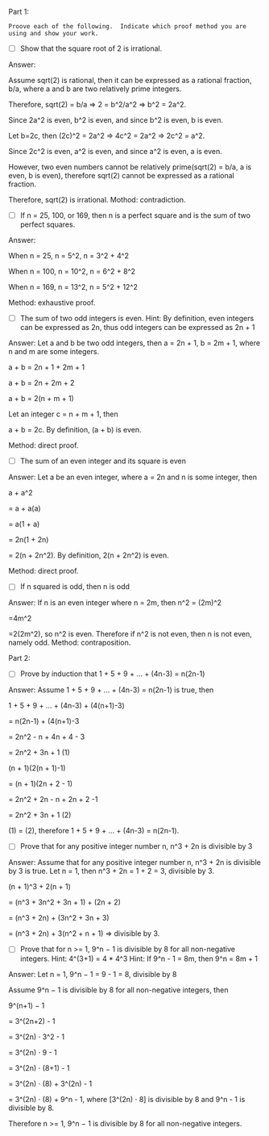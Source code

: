 Part 1:
```
Proove each of the following.  Indicate which proof method you are using and show your work.
```
- [ ]  Show that the square root of 2 is irrational.

Answer:

Assume sqrt(2) is rational, then it can be expressed as a rational fraction, b/a, where a and b are two relatively prime integers.

Therefore, sqrt(2) = b/a   =>   2 = b^2/a^2   =>   b^2 = 2a^2.

Since 2a^2 is even, b^2 is even, and since b^2 is even, b is even.

Let b=2c, then (2c)^2 = 2a^2   => 4c^2 = 2a^2   =>   2c^2 = a^2.

Since 2c^2 is even, a^2 is even, and since a^2 is even, a is even.

However, two even numbers cannot be relatively prime(sqrt(2) = b/a, a is even, b is even), therefore sqrt(2) cannot be expressed as a 
rational fraction.

Therefore, sqrt(2) is irrational. Mothod: contradiction.


- [ ]  If n = 25, 100, or 169, then n is a perfect square and is the sum of two perfect squares.

Answer: 

When n = 25,  n = 5^2,  n = 3^2 + 4^2

When n = 100, n = 10^2, n = 6^2 + 8^2

When n = 169, n = 13^2, n = 5^2 + 12^2

Method: exhaustive proof.


- [ ]  The sum of two odd integers is even.  Hint: By definition, even integers can be expressed as 2n, thus odd integers can be expressed as 2n + 1	

Answer: 
Let a and b be two odd integers, then a = 2n + 1, b = 2m + 1, where n and m are some integers.

a + b = 2n + 1 + 2m + 1

a + b = 2n + 2m + 2

a + b = 2(n + m + 1)

Let an integer c = n + m + 1, then

a + b = 2c. By definition, (a + b) is even.

Method: direct proof.

- [ ]  The sum of an even integer and its square is even

Answer: 
Let a be an even integer, where a = 2n and n is some integer, then

a + a^2

= a + a(a)

= a(1 + a)

= 2n(1 + 2n)

= 2(n + 2n^2). By definition, 2(n + 2n^2) is even.

Method: direct proof. 

- [ ]  If n squared is odd, then n is odd

Answer: 
If n is an even integer where n = 2m, then
n^2 = (2m)^2

=4m^2

=2(2m^2), so n^2 is even. Therefore if n^2 is not even, then n is not even, namely odd.
Method: contraposition.

Part 2:

- [ ] Prove by induction that 1 + 5 + 9 + ... + (4n-3) = n(2n-1)

Answer: 
Assume 1 + 5 + 9 + ... + (4n-3) = n(2n-1) is true, then

1 + 5 + 9 + ... + (4n-3) + (4(n+1)-3)

= n(2n-1) + (4(n+1)-3

= 2n^2 - n + 4n + 4 - 3

= 2n^2 + 3n + 1   (1)

(n + 1)(2(n + 1)-1)

= (n + 1)(2n + 2 - 1)

= 2n^2 + 2n - n + 2n + 2 -1

= 2n^2 + 3n + 1   (2)

(1) = (2), therefore 1 + 5 + 9 + ... + (4n-3) = n(2n-1).


- [ ] Prove that for any positive integer number n, n^3 + 2n is divisible by 3

Answer: 
Assume that for any positive integer number n, n^3 + 2n is divisible by 3 is true.
Let n = 1, then n^3 + 2n = 1 + 2 = 3, divisible by 3.

(n + 1)^3 + 2(n + 1)

= (n^3 + 3n^2 + 3n + 1) + (2n + 2)

= (n^3 + 2n) + (3n^2 + 3n + 3)

= (n^3 + 2n) + 3(n^2 + n + 1)  => divisible by 3.



- [ ] Prove that for n >= 1, 9^n − 1 is divisible by 8 for all non-negative integers. 
Hint: 4^(3+1) = 4 * 4^3
Hint: If 9^n - 1 = 8m, then 9^n = 8m + 1   

Answer: 
Let n = 1, 9^n − 1 = 9 - 1 = 8, divisible by 8

Assume 9^n − 1 is divisible by 8 for all non-negative integers, then

9^(n+1) − 1

= 3^(2n+2) - 1

= 3^(2n) ⋅ 3^2 - 1

= 3^(2n) ⋅ 9 - 1

= 3^(2n) ⋅ (8+1) - 1

= 3^(2n) ⋅ (8) + 3^(2n)  - 1

= 3^(2n) ⋅ (8) + 9^n - 1, where [3^(2n) ⋅ 8] is divisible by 8 and 9^n - 1 is divisible by 8.

Therefore n >= 1, 9^n − 1 is divisible by 8 for all non-negative integers.
